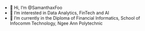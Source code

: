 - 👋 Hi, I’m @SamanthaxFoo
- 👀 I’m interested in Data Analytics, FinTech and AI
- 🌱 I’m currently in the Diploma of Financial Informatics, School of Infocomm Technology, Ngee Ann Polytechnic


<!---
- 💞️ I’m looking to collaborate on ...
- 📫 How to reach me ...
SamanthaxFoo/SamanthaxFoo is a ✨ special ✨ repository because its `README.md` (this file) appears on your GitHub profile.
You can click the Preview link to take a look at your changes.
--->
